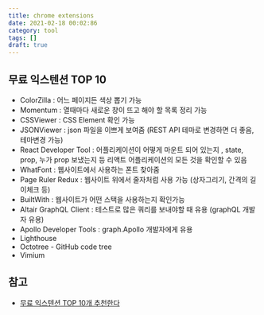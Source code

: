 ```yaml
---
title: chrome extensions
date: 2021-02-18 00:02:86
category: tool
tags: []
draft: true
---
```

## 무료 익스텐션 TOP 10
- ColorZilla : 어느 페이지든 색상 뽑기 가능
- Momentum : 열때마다 새로운 창이 뜨고 해야 할 목록 정리 가능
- CSSViewer : CSS Element 확인 가능
- JSONViewer : json 파일을 이쁘게 보여줌 (REST API 테마로 변경하면 더 좋음, 테마변경 가능)
- React Developer Tool : 어플리케이션이 어떻게 마운트 되어 있는지 , state, prop, 누가 prop 보냈는지 등 리액트 어플리케이션의 모든 것을 확인할 수 있음
- WhatFont : 웹사이트에서 사용하는 폰트 찾아줌
- Page Ruler Redux : 웹사이트 위에서 줄자처럼 사용 가능 (상자그리기, 간격의 길이체크 등)
- BuiltWith : 웹사이트가 어떤 스택을 사용하는지 확인가능
- Altair GraphQL Client : 테스트로 많은 쿼리를 보내야할 때 유용 (graphQL 개발자 유용)
- Apollo Developer Tools : graph.Apollo 개발자에게 유용
- Lighthouse
- Octotree - GitHub code tree
- Vimium

## 참고

- [무료 익스텐션 TOP 10개 추천한다](https://www.youtube.com/watch?v=QnwMhUlyhkA)
